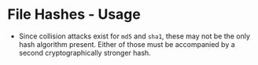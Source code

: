 # File Hashes - Usage

* Since collision attacks exist for `md5` and `sha1`, these may not be the only hash algorithm present. Either of those
  must be accompanied by a second cryptographically stronger hash.
